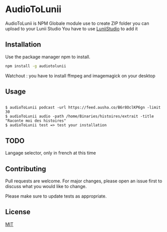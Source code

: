 # AudioToLunii

AudioToLunii is NPM Globale module use to create ZIP folder you can upload to your Lunii Studio
You have to use [LuniiStudio](https://github.com/marian-m12l/studio) to add it 

## Installation

Use the package manager npm to install.

```bash
npm install -g audiotolunii

```
Watchout : you have to install ffmpeg and imagemagick on your desktop


## Usage

```nodejs

$ audioToLunii podcast -url https://feed.ausha.co/B6r8OclKP6gn -limit 30
$ audioToLunii audio -path /home/Binaries/histoires/extrait -title "Raconte moi des histoires"
$ audioToLunii test => test your installation

```

## TODO

Langage selector, only in french at this time




## Contributing
Pull requests are welcome. For major changes, please open an issue first to discuss what you would like to change.

Please make sure to update tests as appropriate.

## License
[MIT](https://choosealicense.com/licenses/mit/)
